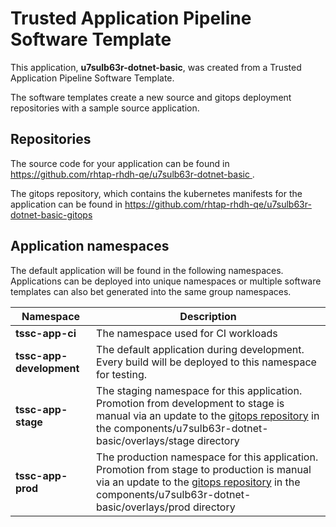 # Trusted Application Pipeline Software Template

This application, **u7sulb63r-dotnet-basic**, was created from a Trusted Application Pipeline Software Template.

The software templates create a new source and gitops deployment repositories with a sample source application. 

## Repositories

The source code for your application can be found in [https://github.com/rhtap-rhdh-qe/u7sulb63r-dotnet-basic ](https://github.com/rhtap-rhdh-qe/u7sulb63r-dotnet-basic ).
 
The gitops repository, which contains the kubernetes manifests for the application can be found in 
[https://github.com/rhtap-rhdh-qe/u7sulb63r-dotnet-basic-gitops ](https://github.com/rhtap-rhdh-qe/u7sulb63r-dotnet-basic-gitops ) 

## Application namespaces 

The default application will be found in the following namespaces. Applications can be deployed into unique namespaces or multiple software templates can also bet generated into the same group namespaces.  

|  Namespace   |  Description   |  
| -------- | -------- |
| **tssc-app-ci** | The namespace used for CI workloads |
| **tssc-app-development** | The default application during development. Every build will be deployed to this namespace for testing. |
| **tssc-app-stage** | The staging namespace for this application. Promotion from development to stage is manual via an update to the [gitops repository](https://github.com/rhtap-rhdh-qe/u7sulb63r-dotnet-basic-gitops ) in the components/u7sulb63r-dotnet-basic/overlays/stage directory |
| **tssc-app-prod** | The production namespace for this application. Promotion from stage to production is manual via an update to the [gitops repository](https://github.com/rhtap-rhdh-qe/u7sulb63r-dotnet-basic-gitops ) in the components/u7sulb63r-dotnet-basic/overlays/prod directory |